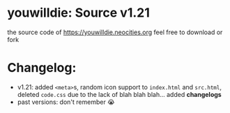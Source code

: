 # youwilldie: Source v1.21
the source code of https://youwilldie.neocities.org
feel free to download or fork
# Changelog:
 * v1.21: added `<meta>`s, random icon support to `index.html` and `src.html`, deleted `code.css` due to the lack of blah blah blah... added **changelogs**
 * past versions: don't remember 😭
